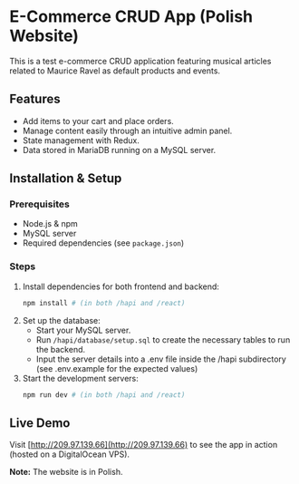 # E-Commerce CRUD App (Polish Website)

This is a test e-commerce CRUD application featuring musical articles related to Maurice Ravel as default products and events.

## Features
- Add items to your cart and place orders.
- Manage content easily through an intuitive admin panel.
- State management with Redux.
- Data stored in MariaDB running on a MySQL server.

## Installation & Setup
### Prerequisites
- Node.js & npm
- MySQL server
- Required dependencies (see `package.json`)

### Steps
1. Install dependencies for both frontend and backend:
   ```sh
   npm install # (in both /hapi and /react)
   ```
2. Set up the database:
   - Start your MySQL server.
   - Run `/hapi/database/setup.sql` to create the necessary tables to run the backend.
   - Input the server details into a .env file inside the /hapi subdirectory (see .env.example for the expected values)
3. Start the development servers:
   ```sh
   npm run dev # (in both /hapi and /react)
   ```

## Live Demo
Visit [http://209.97.139.66](http://209.97.139.66) to see the app in action (hosted on a DigitalOcean VPS).

**Note:** The website is in Polish.